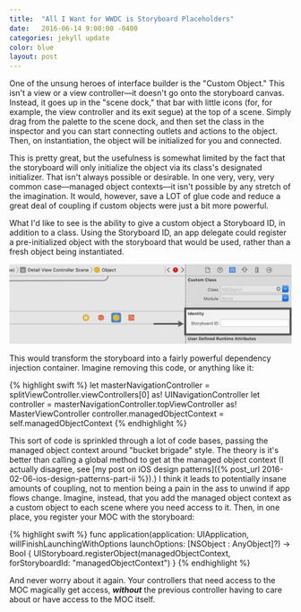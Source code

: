 ```yaml
---
title:  "All I Want for WWDC is Storyboard Placeholders"
date:   2016-06-14 9:00:00 -0400
categories: jekyll update
color: blue
layout: post
---
```

One of the unsung heroes of interface builder is the "Custom Object." This isn't a view or a view controller—it doesn't go onto the storyboard canvas. Instead, it goes up in the "scene dock," that bar with little icons (for, for example, the view controller and its exit segue) at the top of a scene. Simply drag from the palette to the scene dock, and then set the class in the inspector and you can start connecting outlets and actions to the object. Then, on instantiation, the object will be initialized for you and connected.

This is pretty great, but the usefulness is somewhat limited by the fact that the storyboard will only initialize the object via its class's designated initializer. That isn't always possible or desirable. In one very, very, very common case—managed object contexts—it isn't possible by any stretch of the imagination. It would, however, save a LOT of glue code and reduce a great deal of coupling if custom objects were just a bit more powerful.

What I'd like to see is the ability to give a custom object a Storyboard ID, in addition to a class. Using the Storyboard ID, an app delegate could register a pre-initialized object with the storyboard that would be used, rather than a fresh object being instantiated.

<div class="image"><img class="fullbleed" src="/assets/storyboard-placeholders.png" title="Interface Builder screenshot showing custom Object with option to specify a storyboard id"></div>

This would transform the storyboard into a fairly powerful dependency injection container. Imagine removing this code, or anything like it:

{% highlight swift %}
let masterNavigationController = splitViewController.viewControllers[0] as! UINavigationController
let controller = masterNavigationController.topViewController as! MasterViewController
controller.managedObjectContext = self.managedObjectContext
{% endhighlight %}

This sort of code is sprinkled through a lot of code bases, passing the managed object context around "bucket brigade" style. The theory is it's better than calling a global method to get at the managed object context (I actually disagree, see [my post on iOS design patterns]({% post_url 2016-02-06-ios-design-patterns-part-ii %}).) I think it leads to potentially insane amounts of coupling, not to mention being a pain in the ass to unwind if app flows change. Imagine, instead, that you add the managed object context as a custom object to each scene where you need access to it. Then, in one place, you register your MOC with the storyboard:

{% highlight swift %}
func application(application: UIApplication, willFinishLaunchingWithOptions launchOptions: [NSObject : AnyObject]?) -> Bool {
  UIStoryboard.registerObject(managedObjectContext, forStoryboardId: "managedObjectContext")
}
{% endhighlight %}

And never worry about it again. Your controllers that need access to the MOC magically get access, ***without*** the previous controller having to care about or have access to the MOC itself.